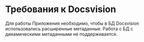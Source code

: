 # Требования к Docsvision

Для работы Приложения необходимо, чтобы в БД Docsvision использовались расширенные метаданные. Работа с БД с динамическими метаданными не поддерживается.